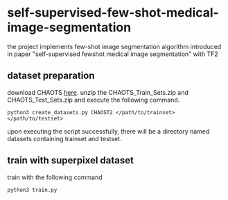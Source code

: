 # self-supervised-few-shot-medical-image-segmentation
the project implements few-shot image segmentation algorithm introduced in paper "self-supervised fewshot medical image segmentation" with TF2

## dataset preparation

download CHAOTS [here](https://chaos.grand-challenge.org/). unzip the CHAOTS_Train_Sets.zip and CHAOTS_Test_Sets.zip and execute the following command.

```python3
python3 create_datasets.py CHAOST2 </path/to/trainset> </path/to/testset>
```

upon executing the script successfully, there will be a directory named datasets containing trainset and testset.

## train with superpixel dataset

train with the following command

```python3
python3 train.py
```

